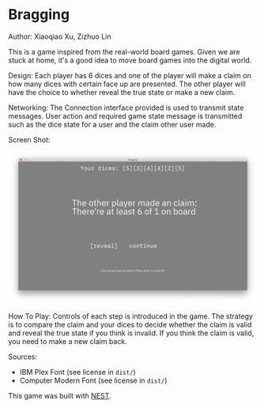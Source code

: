 # Bragging

Author: 
Xiaoqiao Xu, Zizhuo Lin

This is a game inspired from the real-world board games. Given we are stuck at home, it's a good idea to move board games into the digital world.

Design: 
Each player has 6 dices and one of the player will make a claim on how many dices with certain face up are presented. The other player will have the choice to whether reveal the true state or make a new claim.

Networking: 
The Connection interface provided is used to transmit state messages. User action and required game state message is transmitted such as the dice state for a user and the claim other user made.

Screen Shot:

![Screen Shot](screenshot.png)

How To Play:
Controls of each step is introduced in the game. The strategy is to compare the claim and your dices to decide whether the claim is valid and reveal the true state if you think is invalid. If you think the claim is valid, you need to make a new claim back.

Sources: 
- IBM Plex Font (see license in `dist/`)
- Computer Modern Font (see license in `dist/`)

This game was built with [NEST](NEST.md).

